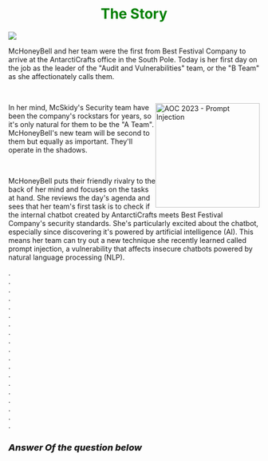 <h1 align="center" style="color:green;">The Story</h1>
<img align="center" src="https://tryhackme-images.s3.amazonaws.com/user-uploads/63588b5ef586912c7d03c4f0/room-content/fa2b10afd679df9896a1de9ee2a4486b.svg">
<br>
<p>McHoneyBell and her team were the first from Best Festival Company to arrive at the AntarctiCrafts office in the South Pole. Today is her first day on the job as the leader of the "Audit and Vulnerabilities" team, or the "B Team" as she affectionately calls them.</p>
<br>
<p><img src="https://tryhackme-images.s3.amazonaws.com/user-uploads/63588b5ef586912c7d03c4f0/room-content/8447511ae3fa9f6a11c9be68e917cc4e.svg" style="width:208.945px;vertical-align: middle;height:auto !important;float:right;height:348.227px" class="note-float-right" alt="AOC 2023 - Prompt Injection"></p>
<p>In her mind, McSkidy's Security team have been the company's rockstars for years, so it's only natural for them to be the "A Team". McHoneyBell's new team will be second to them but equally as important. They'll operate in the shadows.</p>
<br>
<p>McHoneyBell puts their friendly rivalry to the back of her mind and focuses on the tasks at hand. She reviews the day's agenda and sees that her team's first task is to check if the internal chatbot created by AntarctiCrafts meets Best Festival Company's security standards. She's particularly excited about the chatbot, especially since discovering it's powered by artificial intelligence (AI). This means her team can try out a new technique she recently learned called prompt injection, a vulnerability that affects insecure chatbots powered by natural language processing (NLP).</p>
.<br>
.<br>
.<br>
.<br>
.<br>
.<br>
.<br>
.<br>
.<br>
.<br>
.<br>
.<br>
.<br>
.<br>
.<br>
.<br>
.<br>
.<br>
.<br>

<h5 style="padding-right: 18px; font-weight: 800; font-style: itcalic; font-size: 18px;">Answer Of the question below</h5>
<br>
<p style="margin-top: 1em; display: flex; margin-bottom: 10px; box-sizing: border-box;></p>

